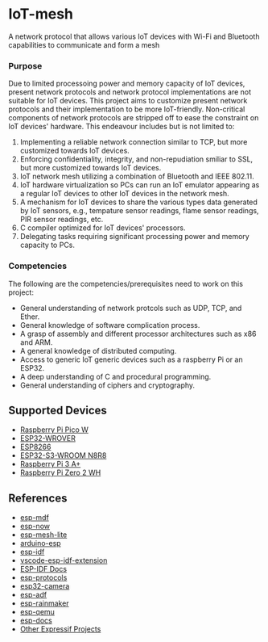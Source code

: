 # IoT-mesh
A network protocol that allows various IoT devices with Wi-Fi and Bluetooth capabilities to communicate and form a mesh

### Purpose
Due to limited processoing power and memory capacity of IoT devices, present network protocols and network protocol implementations are not suitable for IoT devices. This project aims to customize present network protocols and their implementation to be more IoT-friendly. Non-critical components of network protocols are stripped off to ease the constraint on IoT devices' hardware. This endeavour includes but is not limited to:
1. Implementing a reliable network connection similar to TCP, but more customized towards IoT devices.
2. Enforcing confidentiality, integrity, and non-repudiation smiliar to SSL, but more customized towards IoT devices. 
3. IoT network mesh utilizing a combination of Bluetooth and IEEE 802.11.
4. IoT hardware virtualization so PCs can run an IoT emulator appearing as a regular IoT devices to other IoT devices in the network mesh. 
5. A mechanism for IoT devices to share the various types data generated by IoT sensors, e.g., tempature sensor readings, flame sensor readings, PIR sensor readings, etc. 
6. C compiler optimized for IoT devices' processors.
8. Delegating tasks requiring significant processing power and memory capacity to PCs. 
 



### Competencies 
The following are the competencies/prerequisites need to work on this project: 
- General understanding of network protcols such as UDP, TCP, and Ether. 
- General knowledge of software complication process.
- A grasp of assembly and different processor architectures such as x86 and ARM.
- A general knowledge of distributed computing. 
- Access to generic IoT generic devices such as a raspberry Pi or an ESP32. 
- A deep understanding of C and procedural programming.
- General understanding of ciphers and cryptography. 






## Supported Devices
- [Raspberry Pi Pico W](https://www.amazon.ca/Freenove-Raspberry-Compatible-Pre-Soldered-Development/dp/B0BJ1PGZCX/ref=sr_1_7?sr=8-7)
- [ESP32-WROVER](https://www.amazon.ca/Freenove-ESP32-WROVER-Compatible-Wireless-Detailed/dp/B0CJJHXD1W/ref=sr_1_5?sr=8-5)
- [ESP8266](http://amazon.ca/Freenove-Included-Compatible-MicroPython-339-Page/dp/B0B6G266BL/ref=sr_1_4_sspa?sr=8-4-spons&sp_csd=d2lkZ2V0TmFtZT1zcF9hdGY&psc=1)
- [ESP32-S3-WROOM N8R8](http://amazon.ca/Freenove-ESP32-S3-WROOM-Compatible-Wireless-Detailed/dp/B0BMQ8F7FN/ref=sr_1_1_sspa?sr=8-1-spons&sp_csd=d2lkZ2V0TmFtZT1zcF9hdGY)
- [Raspberry Pi 3 A+](https://www.amazon.ca/Raspberry-Pi-3-Computer-Board/dp/B07KKBCXLY/ref=sr_1_3_sspa)
- [Raspberry Pi Zero 2 WH](https://www.amazon.ca/dp/B0DB2JBD9C)


## References
- [esp-mdf](https://github.com/espressif/esp-mdf)
- [esp-now](https://github.com/espressif/esp-now)
- [esp-mesh-lite](https://github.com/espressif/esp-mesh-lite)
- [arduino-esp](https://github.com/espressif/arduino-esp32)
- [esp-idf](https://github.com/espressif/esp-idf)
- [vscode-esp-idf-extension](https://github.com/espressif/vscode-esp-idf-extension)
- [ESP-IDF Docs](https://docs.espressif.com/projects/esp-idf/en/latest/esp32/index.html)
- [esp-protocols](https://github.com/espressif/esp-protocols)
- [esp32-camera](https://github.com/espressif/esp32-camera)
- [esp-adf](https://github.com/espressif/esp-adf)
- [esp-rainmaker](https://github.com/espressif/esp-rainmaker)
- [esp-qemu](https://github.com/espressif/qemu)
- [esp-docs](https://github.com/espressif/esp-docs)
- [Other Expressif Projects](https://github.com/espressif/.github/blob/main/profile/esp-projects.md)






